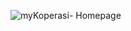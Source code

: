 ![myKoperasi- Homepage](https://user-images.githubusercontent.com/33348657/115635794-ba0e6880-a336-11eb-8b9b-5629af62ef62.png)
